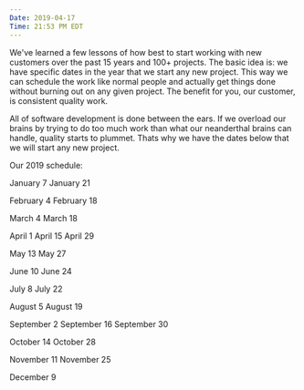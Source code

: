 ```yaml
---
Date: 2019-04-17
Time: 21:53 PM EDT
---
```


We've learned a few lessons of how best to start working with new customers over the past 15 years and 100+ projects. The basic idea is: we have specific dates in the year that we start any new project. This way we can schedule the work like normal people and actually get things done without burning out on any given project. The benefit for you, our customer, is consistent quality work. 

All of software development is done between the ears. If we overload our brains by trying to do too much work than what our neanderthal brains can handle, quality starts to plummet. Thats why we have the dates below that we will start any new project.


Our 2019 schedule:

January 7
January 21

February 4
February 18

March 4
March 18

April 1
April 15
April 29

May 13
May 27

June 10
June 24

July 8
July 22

August 5
August 19

September 2
September 16
September 30

October 14
October 28

November 11 
November 25 

December 9
